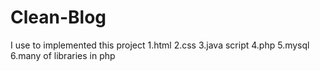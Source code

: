 # Clean-Blog
I use to implemented this project
1.html
2.css
3.java script
4.php
5.mysql
6.many of libraries in php
